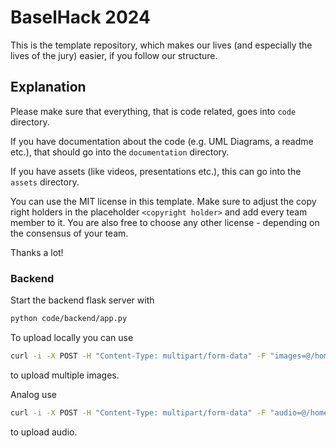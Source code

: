 # BaselHack 2024

This is the template repository, which makes our lives (and especially the lives of the jury) easier,
if you follow our structure.

## Explanation

Please make sure that everything, that is code related, goes into `code` directory.

If you have documentation about the code (e.g. UML Diagrams, a readme etc.), that should go into the `documentation` directory.

If you have assets (like videos, presentations etc.), this can go into the `assets` directory.

You can use the MIT license in this template. Make sure to adjust the copy right holders in the placeholder `<copyright holder>` and add every team member to it.
You are also free to choose any other license - depending on the consensus of your team.

Thanks a lot!


### Backend

Start the backend flask server with 
```sh
python code/backend/app.py
```

To upload locally you can use 
```sh 
curl -i -X POST -H "Content-Type: multipart/form-data" -F "images=@/home/user/Pictures/pepe.jpg" -F "images=@/home/user/Pictures/hands.jpg" http://127.0.0.1:5000/upload/images
``` 
to upload multiple images.

Analog use  
```sh 
curl -i -X POST -H "Content-Type: multipart/form-data" -F "audio=@/home/user/Music/never_gonna_give_you_up.mp3" http://127.0.0.1:5000/upload/audio
``` 
to upload audio.